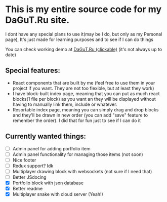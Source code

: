 # This is my entire source code for my DaGuT.Ru site.
I dont have any special plans to use it(may be I do, but only as my Personal page), It's just made for learning purposes and to see if I can do things


You can check working demo at [DaGuT.Ru (clickable)](https://dagut.ru/) (it's not always up to date)

## Special features:
* React components that are built by me (feel free to use them in your project if you want. They are not too flexible, but at least they work)
* I have block-built index page, meaning that you can put as much react blocks(1 file per block) as you want an they will be displayed without having to manually link them, include or whatever.
* Resortable index page, meaning you can simply drag and drop blocks and they'll be drawn in new order (you can add "save" feature to remember the order). I did that for fun just to see if I can do it

## Currently wanted things:
- [ ] Admin panel for adding portfolio item
- [ ] Admin panel functionality for managing those items (not soon)
- [ ] Nice footer
- [ ] Redux support? Idk
- [ ] Multiplayer drawing block with websockets (not sure if I need that)
- [ ] Better JSdocing
- [x] Portfolio block with json database
- [x] Better readme
- [x] Multiplayer snake with cloud server (Yeah!)
